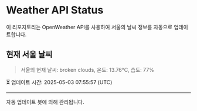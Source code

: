 
# Weather API Status

이 리포지토리는 OpenWeather API를 사용하여 서울의 날씨 정보를 자동으로 업데이트합니다.

## 현재 서울 날씨
> 서울의 현재 날씨: broken clouds, 온도: 13.76°C, 습도: 77%

⏳ 업데이트 시간: 2025-05-03 07:55:57 (UTC)

---
자동 업데이트 봇에 의해 관리됩니다.
